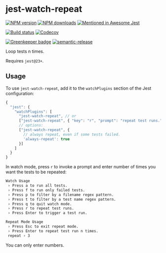 # jest-watch-repeat

[![NPM version][npm-image]][npm-url]
[![NPM downloads][downloads-image]][downloads-url]
[![Mentioned in Awesome Jest](https://awesome.re/mentioned-badge.svg)](https://github.com/jest-community/awesome-jest)

[![Build status][circleci-image]][circleci-url]
[![Codecov][codecov-image]][codecov-url]

[![Greenkeeper badge][green-keeper-image]][green-keeper-url]
[![semantic-release][semantic-release-image]][semantic-release-url]

Loop tests n times.

Requires `jest@23+`.

## Usage

To use `jest-watch-repeat`,
add it to the `watchPlugins` section of the Jest configuration:

```js
{
  "jest": {
    "watchPlugins": [
      "jest-watch-repeat", // or
      ["jest-watch-repeat", { "key": "r", "prompt": "repeat test runs." }],
      // options:
      ["jest-watch-repeat", {
        // always repeat, even if some tests failed.
        'always-repeat': true
      }]
    ]
  }
}
```

In watch mode, press `r` to invoke a prompt and enter number of times you want the tests to be repeated:

```sh
Watch Usage
 › Press a to run all tests.
 › Press f to run only failed tests.
 › Press p to filter by a filename regex pattern.
 › Press t to filter by a test name regex pattern.
 › Press q to quit watch mode.
 › Press r to repeat test runs.
 › Press Enter to trigger a test run.
```

```sh
Repeat Mode Usage
 › Press Esc to exit repeat mode.
 › Press Enter to repeat test run n times.
 repeat › 3
```

You can only enter numbers.

[npm-image]: https://img.shields.io/npm/v/jest-watch-repeat.svg?style=flat
[npm-url]: https://npmjs.org/package/jest-watch-repeat
[downloads-image]: https://img.shields.io/npm/dm/jest-watch-repeat.svg?style=flat
[downloads-url]: https://npmjs.org/package/jest-watch-repeat
[circleci-image]: https://circleci.com/gh/unional/jest-watch-repeat/tree/master.svg?style=shield
[circleci-url]: https://circleci.com/gh/unional/jest-watch-repeat/tree/master
[codecov-image]: https://codecov.io/gh/unional/jest-watch-repeat/branch/master/graph/badge.svg
[codecov-url]: https://codecov.io/gh/unional/jest-watch-repeat
[green-keeper-image]:
https://badges.greenkeeper.io/unional/jest-watch-repeat.svg
[green-keeper-url]:https://greenkeeper.io/
[semantic-release-image]:https://img.shields.io/badge/%20%20%F0%9F%93%A6%F0%9F%9A%80-semantic--release-e10079.svg
[semantic-release-url]:https://github.com/semantic-release/semantic-release
